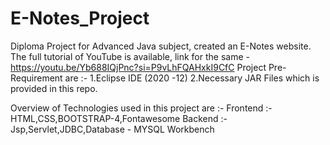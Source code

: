 # E-Notes_Project
Diploma Project for Advanced Java subject, created an E-Notes website. The full tutorial of YouTube is available, link for the same - https://youtu.be/Yb688IQjPnc?si=P9vLhFQAHxkI9CfC
Project Pre-Requirement are :-
1.Eclipse IDE (2020 -12)
2.Necessary JAR Files which is provided in this repo.

Overview of Technologies used in this project are :-
Frontend :- HTML,CSS,BOOTSTRAP-4,Fontawesome
Backend :- Jsp,Servlet,JDBC,Database - MYSQL Workbench
